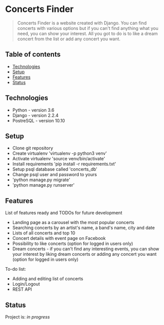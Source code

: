 # Concerts Finder
> Concerts Finder is a website created with Django. You can find concerts with various options but if you can't find anything what you need, you can show your interest.
All you got to do is to like a dream concert from the list or add any concert you want.

## Table of contents
* [Technologies](#technologies)
* [Setup](#setup)
* [Features](#features)
* [Status](#status)

## Technologies
* Python - version 3.6
* Django - version 2.2.4
* PostreSQL - version 10.10

## Setup
* Clone git repository
* Create virtualenv 'virtualenv -p python3 venv'
* Activate virtualenv 'source venv/bin/activate'
* Install requirements 'pip install -r requirements.txt'
* Setup psql database called 'concerts_db'
* Change psql user and password to yours
* 'python manage.py migrate'
* 'python manage.py runserver'

## Features
List of features ready and TODOs for future development
* Landing page as a carousel with the most popular concerts
* Searching concerts by an artist's name, a band's name, city and date
* Lists of all concerts and top 10
* Concert details with event page on Facebook
* Possibility to like concerts (option for logged in users only)
* Dream concerts - if you can't find any interesting events, you can show your interest by liking dream concerts or adding any concert you want (option for logged in users only)

To-do list:
* Adding and editing list of concerts
* Login/Logout
* REST API

## Status
Project is: _in progress_
